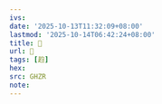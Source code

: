 ```yaml
---
ivs:
date: '2025-10-13T11:32:09+08:00'
lastmod: '2025-10-14T06:42:24+08:00'
title: 󰫻
url: 󰫻
tags: [赹]
hex: 
src: GHZR
note:
---
```

